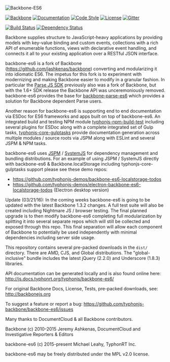 ![Backbone-ES6](http://i.imgur.com/KKkgP8P.png)

[![Backbone](https://img.shields.io/badge/backbone-1.2.3-yellowgreen.svg?style=flat)](https://github.com/jashkenas/backbone)
[![Documentation](http://js.docs.typhonrt.org/typhonjs/backbone-es6/badge.svg)](http://js.docs.typhonrt.org/typhonjs/backbone-es6/)
[![Code Style](https://img.shields.io/badge/code%20style-allman-yellowgreen.svg?style=flat)](https://en.wikipedia.org/wiki/Indent_style#Allman_style)
[![License](https://img.shields.io/badge/license-MPLv2-yellowgreen.svg?style=flat)](https://github.com/typhonjs-backbone/backbone-es6/blob/master/LICENSE)
[![Gitter](https://img.shields.io/gitter/room/typhonjs/TyphonJS.svg)](https://gitter.im/typhonjs/TyphonJS)

[![Build Status](https://travis-ci.org/typhonjs-backbone/backbone-es6.svg?branch=master)](https://travis-ci.org/typhonjs-backbone/backbone-es6)
[![Dependency Status](https://www.versioneye.com/user/projects/56eb95004e714c003625c72a/badge.svg?style=flat)](https://www.versioneye.com/user/projects/56eb95004e714c003625c72a)

Backbone supplies structure to JavaScript-heavy applications by providing models with key-value binding and custom events, collections with a rich API of enumerable functions, views with declarative event handling, and connects it all to your existing application over a RESTful JSON interface.

backbone-es6 is a fork of Backbone (https://github.com/jashkenas/backbone) converting and modularizing it into idiomatic ES6. The impetus for this fork is to experiment with modernizing and making Backbone easier to modify in a granular fashion. In particular the [Parse JS SDK](http://www.parse.com) previously also was a fork of Backbone, but with the 1.6+ SDK release the Backbone API was unceremoniously removed. backbone-es6 provides the base for [backbone-parse-es6](https://github.com/typhonjs-backbone-parse/backbone-parse-es6) which provides a solution for Backbone dependent Parse users. 

Another reason for backbone-es6 is supporting end to end documentation via ESDoc for ES6 frameworks and apps built on top of backbone-es6. An integrated build and testing NPM module [typhonjs-npm-build-test](https://github.com/typhonjs-node-npm-scripts/typhonjs-npm-build-test) including several plugins for ESDoc along with a complete integrated set of Gulp tasks, [typhonjs-core-gulptasks](https://github.com/typhonjs-node-gulp/typhonjs-core-gulptasks) provide documentation generation across multiple modules / source roots via JSPM along with ESLint and several JSPM & NPM tasks.

backbone-es6 uses [JSPM](http://www.jspm.io) / [SystemJS](https://github.com/systemjs/systemjs) for dependency management and bundling distributions. For an example of using JSPM / SystemJS directly with backbone-es6 & Backbone.localStorage including typhonjs-core-gulptasks support please see these demo repos:

- https://github.com/typhonjs-demos/backbone-es6-localstorage-todos
- https://github.com/typhonjs-demos/electron-backbone-es6-localstorage-todos  (Electron desktop version)

Update (03/21/16): In the coming weeks backbone-es6 is going to be updated with the latest Backbone 1.3.2 changes. A full test suite will also be created including Nightmare JS / browser testing. The final planned upgrade is to then modify backbone-es6 completing full modularization by splitting it into several separate repos which will still be collected and exposed through this repo. This final separation will allow each component of Backbone to potentially be used independently with minimal dependencies including server side usage. 

This repository contains several pre-packed downloads in the `dist/` directory. There are AMD, CJS, and Global distributions. The "global-inclusive" bundle includes the latest jQuery (2.2.0) and Underscore (1.8.3) libraries.

API documentation can be generated locally and is also found online here:
http://js.docs.typhonrt.org/typhonjs/backbone-es6/

For original Backbone Docs, License, Tests, pre-packed downloads, see:
http://backbonejs.org

To suggest a feature or report a bug:
https://github.com/typhonjs-backbone/backbone-es6/issues

Many thanks to DocumentCloud & all Backbone contributors.

Backbone (c) 2010-2015 Jeremy Ashkenas, DocumentCloud and Investigative Reporters & Editors

backbone-es6 (c) 2015-present Michael Leahy, TyphonRT Inc. 

backbone-es6 may be freely distributed under the MPL v2.0 license.
